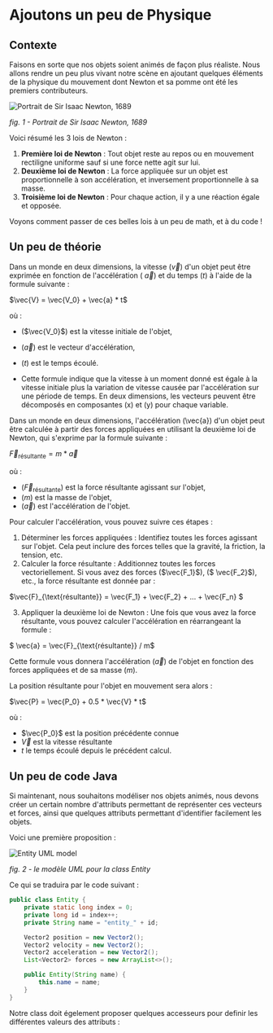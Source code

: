 # Ajoutons un peu de Physique

## Contexte

Faisons en sorte que nos objets soient animés de façon plus réaliste.
Nous allons rendre un peu plus vivant notre scène en ajoutant quelques éléments de la physique du mouvement dont Newton
et sa pomme ont été les premiers contributeurs.

![Portrait de Sir Isaac  Newton, 1689](https://upload.wikimedia.org/wikipedia/commons/thumb/3/3b/Portrait_of_Sir_Isaac_Newton%2C_1689.jpg/199px-Portrait_of_Sir_Isaac_Newton%2C_1689.jpg "Portrait de Sir Isaac  Newton, 1689, image référence wikipedia")

_fig. 1 - Portrait de Sir Isaac Newton, 1689_

Voici résumé les 3 lois de Newton :

1. **Première loi de Newton** : Tout objet reste au repos ou en mouvement rectiligne uniforme sauf si une force nette
   agit sur lui.
2. **Deuxième loi de Newton** : La force appliquée sur un objet est proportionnelle à son accélération, et inversement
   proportionnelle à sa masse.
3. **Troisième loi de Newton** : Pour chaque action, il y a une réaction égale et opposée.

Voyons comment passer de ces belles lois à un peu de math, et à du code !

## Un peu de théorie

Dans un monde en deux dimensions, la vitesse ($\vec{v}$) d'un objet peut être exprimée en fonction de l'accélération (
$\vec{a}$) et du temps ($t$) à l'aide de la formule suivante :

$\vec{V} = \vec{V_0} + \vec{a} * t$

où :

- ($\vec{V_0}$) est la vitesse initiale de l'objet,
- ($\vec{a}$) est le vecteur d'accélération,
- ($t$) est le temps écoulé.

- Cette formule indique que la vitesse à un moment donné est égale à la vitesse initiale plus la variation de vitesse
  causée par l'accélération sur une période de temps. En deux dimensions, les vecteurs peuvent être décomposés en
  composantes (x) et (y) pour chaque variable.

Dans un monde en deux dimensions, l'accélération (\vec{a}) d'un objet peut être calculée à partir des forces appliquées
en utilisant la deuxième loi de Newton, qui s'exprime par la formule suivante :

$\vec{F}_{\text{résultante}} = m * \vec{a}$

où :

- ($\vec{F}_{\text{résultante}}$) est la force résultante agissant sur l'objet,
- ($m$) est la masse de l'objet,
- ($\vec{a}$) est l'accélération de l'objet.

Pour calculer l'accélération, vous pouvez suivre ces étapes :

1. Déterminer les forces appliquées : Identifiez toutes les forces agissant sur l'objet. Cela peut inclure des forces
   telles que la gravité, la friction, la tension, etc.
2. Calculer la force résultante : Additionnez toutes les forces vectoriellement. Si vous avez des
   forces ($\vec{F_1}$), ($
   \vec{F_2}$), etc., la force résultante est donnée par :

$\vec{F}_{\text{résultante}} = \vec{F_1} + \vec{F_2} + ... + \vec{F_n}  $

3. Appliquer la deuxième loi de Newton : Une fois que vous avez la force résultante, vous pouvez calculer l'accélération
   en
   réarrangeant la formule :

$ \vec{a} = \vec{F}_{\text{résultante}} / m$

Cette formule vous donnera l'accélération ($\vec{a}$) de l'objet en fonction des forces appliquées et de sa masse ($m$).

La position résultante pour l'objet en mouvement sera alors :

$\vec{P} = \vec{P_0} + 0.5 * \vec{V} * t$

où :

- $\vec{P_0}$ est la position précédente connue
- $\vec{V}$ est la vitesse résultante
- $t$ le temps écoulé depuis le précédent calcul.

## Un peu de code Java

Si maintenant, nous souhaitons modéliser nos objets animés, nous devons créer un certain nombre d'attributs permettant
de représenter ces vecteurs et forces, ainsi que quelques attributs permettant d'identifier facilement les objets.

Voici une première proposition :

![Entity UML model](https://www.plantuml.com/plantuml/png/PSwn2W8n383XlKyH7y35iOZSukOck9SqUe4saIQASjoxsqCHn2tv-0aPp5FpMorXvIDLWggY0KioWxqu-nEc06kOUkUCCx1aUiIYSbcOytUKL2aUlV5xlQgniqg44w5hsonufwBOR_vWGgH2BVtLPsr85WzilltmBinXv4nGoKVDOI39_VaN "Entity UML model")

_fig. 2 - le modèle UML pour la class Entity_

Ce qui se traduira par le code suivant :

```java
public class Entity {
    private static long index = 0;
    private long id = index++;
    private String name = "entity_" + id;

    Vector2 position = new Vector2();
    Vector2 velocity = new Vector2();
    Vector2 acceleration = new Vector2();
    List<Vector2> forces = new ArrayList<>();

    public Entity(String name) {
        this.name = name;
    }
}
```

Notre class doit égelement proposer quelques accesseurs pour definir les différentes valeurs des attributs :


